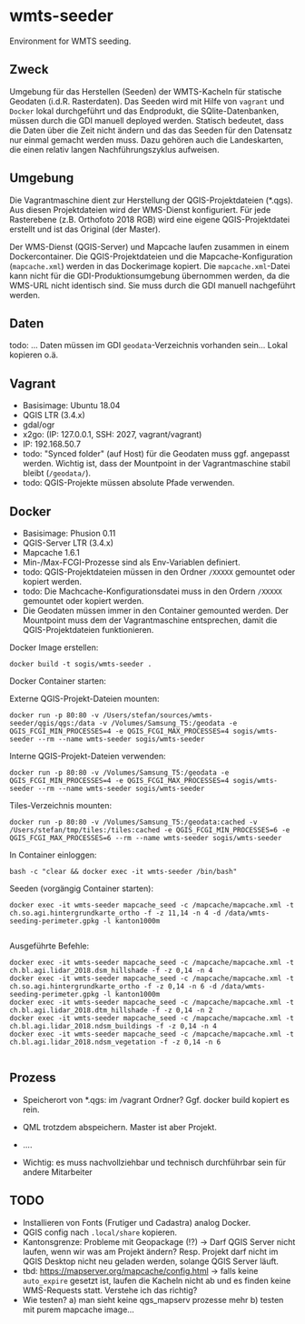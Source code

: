 # wmts-seeder
Environment for WMTS seeding.

## Zweck
Umgebung für das Herstellen (Seeden) der WMTS-Kacheln für statische Geodaten (i.d.R. Rasterdaten). Das Seeden wird mit Hilfe von `vagrant` und `Docker` lokal durchgeführt und das Endprodukt, die SQlite-Datenbanken, müssen durch die GDI manuell deployed werden. Statisch bedeutet, dass die Daten über die Zeit nicht ändern und das das Seeden für den Datensatz nur einmal gemacht werden muss. Dazu gehören auch die Landeskarten, die einen relativ langen Nachführungszyklus aufweisen.

## Umgebung
Die Vagrantmaschine dient zur Herstellung der QGIS-Projektdateien (*.qgs). Aus diesen Projektdateien wird der WMS-Dienst konfiguriert. Für jede Rasterebene (z.B. Orthofoto 2018 RGB) wird eine eigene QGIS-Projektdatei erstellt und ist das Original (der Master).

Der WMS-Dienst (QGIS-Server) und Mapcache laufen zusammen in einem Dockercontainer. Die QGIS-Projektdateien und die Mapcache-Konfiguration (`mapcache.xml`) werden in das Dockerimage kopiert. Die `mapcache.xml`-Datei kann nicht für die GDI-Produktionsumgebung übernommen werden, da die WMS-URL nicht identisch sind. Sie muss durch die GDI manuell nachgeführt werden.

## Daten
todo: ... Daten müssen im GDI `geodata`-Verzeichnis vorhanden sein... Lokal kopieren o.ä.

## Vagrant
* Basisimage: Ubuntu 18.04
* QGIS LTR (3.4.x)
* gdal/ogr
* x2go: (IP: 127.0.0.1, SSH: 2027, vagrant/vagrant)
* IP: 192.168.50.7
* todo: "Synced folder" (auf Host) für die Geodaten muss ggf. angepasst werden. Wichtig ist, dass der Mountpoint in der Vagrantmaschine stabil bleibt (`/geodata/`).
* todo: QGIS-Projekte müssen absolute Pfade verwenden.

## Docker
* Basisimage: Phusion 0.11
* QGIS-Server LTR (3.4.x)
* Mapcache 1.6.1
* Min-/Max-FCGI-Prozesse sind als Env-Variablen definiert.
* todo: QGIS-Projektdateien müssen in den Ordner `/XXXXX` gemountet oder kopiert werden.
* todo: Die Machcache-Konfigurationsdatei muss in den Ordern `/XXXXX` gemountet oder kopiert werden.
* Die Geodaten müssen immer in den Container gemounted werden. Der Mountpoint muss dem der Vagrantmaschine entsprechen, damit die QGIS-Projektdateien funktionieren.


Docker Image erstellen:
```
docker build -t sogis/wmts-seeder .
```

Docker Container starten:

Externe QGIS-Projekt-Dateien mounten:
```
docker run -p 80:80 -v /Users/stefan/sources/wmts-seeder/qgis/qgs:/data -v /Volumes/Samsung_T5:/geodata -e QGIS_FCGI_MIN_PROCESSES=4 -e QGIS_FCGI_MAX_PROCESSES=4 sogis/wmts-seeder --rm --name wmts-seeder sogis/wmts-seeder
```

Interne QGIS-Projekt-Dateien verwenden:
```
docker run -p 80:80 -v /Volumes/Samsung_T5:/geodata -e QGIS_FCGI_MIN_PROCESSES=4 -e QGIS_FCGI_MAX_PROCESSES=4 sogis/wmts-seeder --rm --name wmts-seeder sogis/wmts-seeder
```

Tiles-Verzeichnis mounten:
```
docker run -p 80:80 -v /Volumes/Samsung_T5:/geodata:cached -v /Users/stefan/tmp/tiles:/tiles:cached -e QGIS_FCGI_MIN_PROCESSES=6 -e QGIS_FCGI_MAX_PROCESSES=6 --rm --name wmts-seeder sogis/wmts-seeder
```

In Container einloggen:
```
bash -c "clear && docker exec -it wmts-seeder /bin/bash"
```

Seeden (vorgängig Container starten):
```
docker exec -it wmts-seeder mapcache_seed -c /mapcache/mapcache.xml -t ch.so.agi.hintergrundkarte_ortho -f -z 11,14 -n 4 -d /data/wmts-seeding-perimeter.gpkg -l kanton1000m


```

Ausgeführte Befehle:
```
docker exec -it wmts-seeder mapcache_seed -c /mapcache/mapcache.xml -t ch.bl.agi.lidar_2018.dsm_hillshade -f -z 0,14 -n 4
docker exec -it wmts-seeder mapcache_seed -c /mapcache/mapcache.xml -t ch.so.agi.hintergrundkarte_ortho -f -z 0,14 -n 6 -d /data/wmts-seeding-perimeter.gpkg -l kanton1000m
docker exec -it wmts-seeder mapcache_seed -c /mapcache/mapcache.xml -t ch.bl.agi.lidar_2018.dtm_hillshade -f -z 0,14 -n 2
docker exec -it wmts-seeder mapcache_seed -c /mapcache/mapcache.xml -t ch.bl.agi.lidar_2018.ndsm_buildings -f -z 0,14 -n 4
docker exec -it wmts-seeder mapcache_seed -c /mapcache/mapcache.xml -t ch.bl.agi.lidar_2018.ndsm_vegetation -f -z 0,14 -n 6


```

## Prozess

- Speicherort von *.qgs: im /vagrant Ordner? Ggf. docker build kopiert es rein.
- QML trotzdem abspeichern. Master ist aber Projekt.
- ....


- Wichtig: es muss nachvollziehbar und technisch durchführbar sein für andere Mitarbeiter


## TODO
- Installieren von Fonts (Frutiger und Cadastra) analog Docker.
- QGIS config nach `.local/share` kopieren.
- Kantonsgrenze: Probleme mit Geopackage (!?) -> Darf QGIS Server nicht laufen, wenn wir was am Projekt ändern? Resp. Projekt darf nicht im QGIS Desktop nicht neu geladen werden, solange QGIS Server läuft.
- tbd: https://mapserver.org/mapcache/config.html -> falls keine `auto_expire` gesetzt ist, laufen die Kacheln nicht ab und es finden keine WMS-Requests statt. Verstehe ich das richtig?
- Wie testen? a) man sieht keine qgs_mapserv prozesse mehr b) testen mit purem mapcache image...